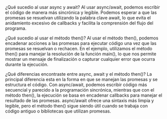 ¿Qué sucedio al usar async y await?
Al usar async/await, podemos escribir el código de manera más sincrónica y legible. Podemos esperar a que las promesas se resuelvan utilizando la palabra clave await, lo que evita el anidamiento excesivo de callbacks y facilita la comprensión del flujo del programa.


¿Qué sucedio al usar el método then()?
Al usar el método then(), podemos encadenar acciones a las promesas para ejecutar código una vez que las promesas se resuelvan o rechacen. En el ejemplo, utilizamos el método then() para manejar la resolución de la función main(), lo que nos permite mostrar un mensaje de finalización o capturar cualquier error que ocurra durante la ejecución.

¿Qué diferencias encontraste entre async, await y el método then()?
La principal diferencia esta  en la forma en que se manejan las promesas y se estructura el código. Con async/await, podemos escribir código más secuencial y parecido a la programación sincrónica, mientras que con el método then(), la ejecución se basa en encadenar callbacks para manejar el resultado de las promesas. async/await ofrece una sintaxis más limpia y legible, pero el método then() sigue siendo útil cuando se trabaja con código antiguo o bibliotecas que utilizan promesas.